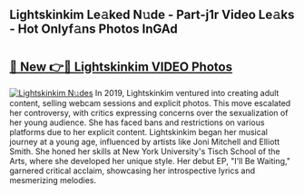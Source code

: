 ## Lightskinkim Le𝚊ked N𝚞de - Part-j1r Video Le𝚊ks - Hot Onlyf𝚊ns Photos InGAd

# <h2><a href="http://ac11834.deff.icu/?id=Lightskinkim">🔗 New 👉🔴 Lightskinkim VIDEO Photos</a></h2>

[![Lightskinkim N𝚞des](https://i.imgur.com/rIISA9y.gif)](http://ac11834.deff.icu/?id=Lightskinkim)
In 2019, Lightskinkim ventured into creating adult content, selling webcam sessions and explicit photos. This move escalated her controversy, with critics expressing concerns over the sexualization of her young audience. She has faced bans and restrictions on various platforms due to her explicit content. Lightskinkim began her musical journey at a young age, influenced by artists like Joni Mitchell and Elliott Smith. She honed her skills at New York University's Tisch School of the Arts, where she developed her unique style. Her debut EP, "I'll Be Waiting," garnered critical acclaim, showcasing her introspective lyrics and mesmerizing melodies.
